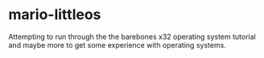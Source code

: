 # mario-littleos
Attempting to run through the the barebones x32 operating system tutorial and maybe more to get some experience with operating systems.
